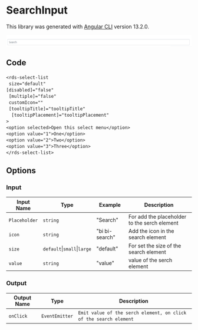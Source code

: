 # SearchInput

This library was generated with [Angular CLI](https://github.com/angular/angular-cli) version 13.2.0.

<p align="left">
<img src="../../assets/search.png" alt="button"/>
<p/>

## Code 
`<rds-select-list`  
 ` size="default"`  
  `[disabled]="false"`  
 ` [multiple]="false"`  
 ` customIcon=""`  
 ` [tooltipTitle]="tooltipTitle"`  
`  [tooltipPlacement]="tooltipPlacement"`  
`>`  
  `<option selected>Open this select menu</option>`  
  `<option value="1">One</option>`  
  `<option value="2">Two</option>`  
  `<option value="3">Three</option>`  
`</rds-select-list>`  


## Options
### Input
<!-- prettier-ignore -->
| Input Name                  | Type                             |Example| Description                                                                  |
| --------------------------- | -------------------------------- |------------| ---------------------------------------------------------------------------- |
| `Placeholder`                     | `string`                            |"Search"|For add the placeholder to the serch element  |                             |
| `icon`           | `string`                          | "bi bi-search"|Add the icon in the search element |
| `size`                   |  `default`\|`small`\|`large`                         | "default"|For set the size of the search element|
| `value`                   |  `string`                         | "value"|value of the serch element|

### Output
| Output Name                 | Type          | Description                     |      
| --------------------------- | --------------|------------------|
| `onClick`                 |  `EventEmitter`  | `Emit value of the serch element, on click of the search element`  |

